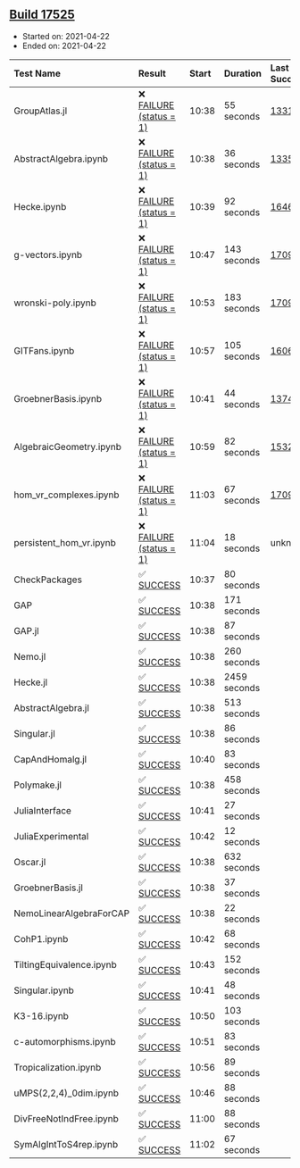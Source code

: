 ## [Build 17525](https://oscarci.mathematik.uni-kl.de/job/oscar/17525/)

* Started on: 2021-04-22
* Ended on: 2021-04-22

| Test Name    | Result | Start | Duration | Last Success | First Failure |
|:-------------|:-------|:------|:---------|:-------------|:--------------|
| GroupAtlas.jl | ❌ [FAILURE (status = 1)](https://oscarci.mathematik.uni-kl.de/job/oscar/17525/artifact/logs/build-17525/GroupAtlas.jl.log) | 10:38 | 55 seconds | [13311](https://oscarci.mathematik.uni-kl.de/job/oscar/13311/) | [13312](https://oscarci.mathematik.uni-kl.de/job/oscar/13312/) |
| AbstractAlgebra.ipynb | ❌ [FAILURE (status = 1)](https://oscarci.mathematik.uni-kl.de/job/oscar/17525/artifact/logs/build-17525/AbstractAlgebra.ipynb.log) | 10:38 | 36 seconds | [13355](https://oscarci.mathematik.uni-kl.de/job/oscar/13355/) | [13356](https://oscarci.mathematik.uni-kl.de/job/oscar/13356/) |
| Hecke.ipynb | ❌ [FAILURE (status = 1)](https://oscarci.mathematik.uni-kl.de/job/oscar/17525/artifact/logs/build-17525/Hecke.ipynb.log) | 10:39 | 92 seconds | [16463](https://oscarci.mathematik.uni-kl.de/job/oscar/16463/) | [16464](https://oscarci.mathematik.uni-kl.de/job/oscar/16464/) |
| g-vectors.ipynb | ❌ [FAILURE (status = 1)](https://oscarci.mathematik.uni-kl.de/job/oscar/17525/artifact/logs/build-17525/g-vectors.ipynb.log) | 10:47 | 143 seconds | [17099](https://oscarci.mathematik.uni-kl.de/job/oscar/17099/) | [17100](https://oscarci.mathematik.uni-kl.de/job/oscar/17100/) |
| wronski-poly.ipynb | ❌ [FAILURE (status = 1)](https://oscarci.mathematik.uni-kl.de/job/oscar/17525/artifact/logs/build-17525/wronski-poly.ipynb.log) | 10:53 | 183 seconds | [17098](https://oscarci.mathematik.uni-kl.de/job/oscar/17098/) | [17099](https://oscarci.mathematik.uni-kl.de/job/oscar/17099/) |
| GITFans.ipynb | ❌ [FAILURE (status = 1)](https://oscarci.mathematik.uni-kl.de/job/oscar/17525/artifact/logs/build-17525/GITFans.ipynb.log) | 10:57 | 105 seconds | [16068](https://oscarci.mathematik.uni-kl.de/job/oscar/16068/) | [16069](https://oscarci.mathematik.uni-kl.de/job/oscar/16069/) |
| GroebnerBasis.ipynb | ❌ [FAILURE (status = 1)](https://oscarci.mathematik.uni-kl.de/job/oscar/17525/artifact/logs/build-17525/GroebnerBasis.ipynb.log) | 10:41 | 44 seconds | [13748](https://oscarci.mathematik.uni-kl.de/job/oscar/13748/) | [13749](https://oscarci.mathematik.uni-kl.de/job/oscar/13749/) |
| AlgebraicGeometry.ipynb | ❌ [FAILURE (status = 1)](https://oscarci.mathematik.uni-kl.de/job/oscar/17525/artifact/logs/build-17525/AlgebraicGeometry.ipynb.log) | 10:59 | 82 seconds | [15322](https://oscarci.mathematik.uni-kl.de/job/oscar/15322/) | [15323](https://oscarci.mathematik.uni-kl.de/job/oscar/15323/) |
| hom_vr_complexes.ipynb | ❌ [FAILURE (status = 1)](https://oscarci.mathematik.uni-kl.de/job/oscar/17525/artifact/logs/build-17525/hom_vr_complexes.ipynb.log) | 11:03 | 67 seconds | [17099](https://oscarci.mathematik.uni-kl.de/job/oscar/17099/) | [17100](https://oscarci.mathematik.uni-kl.de/job/oscar/17100/) |
| persistent_hom_vr.ipynb | ❌ [FAILURE (status = 1)](https://oscarci.mathematik.uni-kl.de/job/oscar/17525/artifact/logs/build-17525/persistent_hom_vr.ipynb.log) | 11:04 | 18 seconds | unknown | unknown |
| CheckPackages | ✅ [SUCCESS](https://oscarci.mathematik.uni-kl.de/job/oscar/17525/artifact/logs/build-17525/CheckPackages.log) | 10:37 | 80 seconds |  |  |
| GAP | ✅ [SUCCESS](https://oscarci.mathematik.uni-kl.de/job/oscar/17525/artifact/logs/build-17525/GAP.log) | 10:38 | 171 seconds |  |  |
| GAP.jl | ✅ [SUCCESS](https://oscarci.mathematik.uni-kl.de/job/oscar/17525/artifact/logs/build-17525/GAP.jl.log) | 10:38 | 87 seconds |  |  |
| Nemo.jl | ✅ [SUCCESS](https://oscarci.mathematik.uni-kl.de/job/oscar/17525/artifact/logs/build-17525/Nemo.jl.log) | 10:38 | 260 seconds |  |  |
| Hecke.jl | ✅ [SUCCESS](https://oscarci.mathematik.uni-kl.de/job/oscar/17525/artifact/logs/build-17525/Hecke.jl.log) | 10:38 | 2459 seconds |  |  |
| AbstractAlgebra.jl | ✅ [SUCCESS](https://oscarci.mathematik.uni-kl.de/job/oscar/17525/artifact/logs/build-17525/AbstractAlgebra.jl.log) | 10:38 | 513 seconds |  |  |
| Singular.jl | ✅ [SUCCESS](https://oscarci.mathematik.uni-kl.de/job/oscar/17525/artifact/logs/build-17525/Singular.jl.log) | 10:38 | 86 seconds |  |  |
| CapAndHomalg.jl | ✅ [SUCCESS](https://oscarci.mathematik.uni-kl.de/job/oscar/17525/artifact/logs/build-17525/CapAndHomalg.jl.log) | 10:40 | 83 seconds |  |  |
| Polymake.jl | ✅ [SUCCESS](https://oscarci.mathematik.uni-kl.de/job/oscar/17525/artifact/logs/build-17525/Polymake.jl.log) | 10:38 | 458 seconds |  |  |
| JuliaInterface | ✅ [SUCCESS](https://oscarci.mathematik.uni-kl.de/job/oscar/17525/artifact/logs/build-17525/JuliaInterface.log) | 10:41 | 27 seconds |  |  |
| JuliaExperimental | ✅ [SUCCESS](https://oscarci.mathematik.uni-kl.de/job/oscar/17525/artifact/logs/build-17525/JuliaExperimental.log) | 10:42 | 12 seconds |  |  |
| Oscar.jl | ✅ [SUCCESS](https://oscarci.mathematik.uni-kl.de/job/oscar/17525/artifact/logs/build-17525/Oscar.jl.log) | 10:38 | 632 seconds |  |  |
| GroebnerBasis.jl | ✅ [SUCCESS](https://oscarci.mathematik.uni-kl.de/job/oscar/17525/artifact/logs/build-17525/GroebnerBasis.jl.log) | 10:38 | 37 seconds |  |  |
| NemoLinearAlgebraForCAP | ✅ [SUCCESS](https://oscarci.mathematik.uni-kl.de/job/oscar/17525/artifact/logs/build-17525/NemoLinearAlgebraForCAP.log) | 10:38 | 22 seconds |  |  |
| CohP1.ipynb | ✅ [SUCCESS](https://oscarci.mathematik.uni-kl.de/job/oscar/17525/artifact/logs/build-17525/CohP1.ipynb.log) | 10:42 | 68 seconds |  |  |
| TiltingEquivalence.ipynb | ✅ [SUCCESS](https://oscarci.mathematik.uni-kl.de/job/oscar/17525/artifact/logs/build-17525/TiltingEquivalence.ipynb.log) | 10:43 | 152 seconds |  |  |
| Singular.ipynb | ✅ [SUCCESS](https://oscarci.mathematik.uni-kl.de/job/oscar/17525/artifact/logs/build-17525/Singular.ipynb.log) | 10:41 | 48 seconds |  |  |
| K3-16.ipynb | ✅ [SUCCESS](https://oscarci.mathematik.uni-kl.de/job/oscar/17525/artifact/logs/build-17525/K3-16.ipynb.log) | 10:50 | 103 seconds |  |  |
| c-automorphisms.ipynb | ✅ [SUCCESS](https://oscarci.mathematik.uni-kl.de/job/oscar/17525/artifact/logs/build-17525/c-automorphisms.ipynb.log) | 10:51 | 83 seconds |  |  |
| Tropicalization.ipynb | ✅ [SUCCESS](https://oscarci.mathematik.uni-kl.de/job/oscar/17525/artifact/logs/build-17525/Tropicalization.ipynb.log) | 10:56 | 89 seconds |  |  |
| uMPS(2,2,4)_0dim.ipynb | ✅ [SUCCESS](https://oscarci.mathematik.uni-kl.de/job/oscar/17525/artifact/logs/build-17525/uMPS-2-2-4-_0dim.ipynb.log) | 10:46 | 88 seconds |  |  |
| DivFreeNotIndFree.ipynb | ✅ [SUCCESS](https://oscarci.mathematik.uni-kl.de/job/oscar/17525/artifact/logs/build-17525/DivFreeNotIndFree.ipynb.log) | 11:00 | 88 seconds |  |  |
| SymAlgIntToS4rep.ipynb | ✅ [SUCCESS](https://oscarci.mathematik.uni-kl.de/job/oscar/17525/artifact/logs/build-17525/SymAlgIntToS4rep.ipynb.log) | 11:02 | 67 seconds |  |  |
